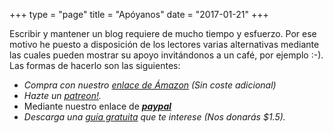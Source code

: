 +++
type = "page"
title = "Apóyanos"
date = "2017-01-21"
+++

Escribir y mantener un blog requiere de mucho tiempo y esfuerzo. Por ese motivo he puesto a disposición de los lectores varias alternativas mediante las cuales pueden mostrar su apoyo invitándonos a un café, por ejemplo :-). Las formas de hacerlo son las siguientes:

<ul>
	<li><em>Compra con nuestro <a onclick="ga('send', 'event', 'amazon', 'insidepost');" href="https://www.amazon.es/?&tag=bmab-21&camp=4586&creative=670922&linkCode=ur1&adid=01FEFB5JJ9GNJJX2T2CR&">enlace de Ámazon</a> (Sin coste adicional)</em></li>
    <li><em>Hazte un <a onclick="ga('send', 'event', 'patreon', 'insidepost');" href="http://patreon.com/elbauldelprogramador">patreon!</a>.</em></li>
	<li>Mediante nuestro enlace de <i class="fa fa-fw fa-paypal"></i> <a style="text-decoration: underline" onClick="ga('send', 'event', 'paypal', 'apoyanos');" href="https://www.paypal.me/elbaul"><strong><em>paypal</em></strong></a></li>
    <li><em>Descarga una <a onclick="ga('send', 'event', 'revresponse', 'insidepost');" href="/manuales-gratuitos/">guía gratuita</a> que te interese (Nos donarás $1.5).</em></li>
</ul>
